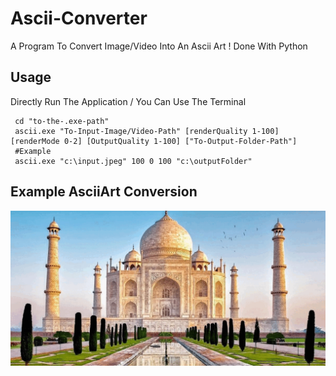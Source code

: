 # Ascii-Converter

A Program To Convert Image/Video Into An Ascii Art ! Done With Python

## Usage
Directly Run The Application / You Can Use The Terminal
```
 cd "to-the-.exe-path" 
 ascii.exe "To-Input-Image/Video-Path" [renderQuality 1-100] [renderMode 0-2] [OutputQuality 1-100] ["To-Output-Folder-Path"]
 #Example
 ascii.exe "c:\input.jpeg" 100 0 100 "c:\outputFolder"
```

## Example AsciiArt Conversion
<img src="https://github.com/ManojTGN/Ascii-Converter/blob/main/outputs/CompressedTajMahal.gif" />
